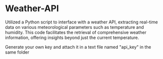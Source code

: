 # Weather-API

Utilized a Python script to interface with a weather API, extracting real-time data on various meteorological parameters such as temperature and humidity.
This code facilitates the retrieval of comprehensive weather information, offering insights beyond just the current temperature.

Generate your own key and attach it in a text file named "api_key" in the same folder
